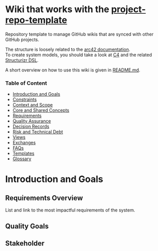 # Wiki that works with the [project-repo-template](https://github.com/mhatzl/project-repo-template)

Repository template to manage GitHub wikis that are synced with other GitHub projects.

The structure is loosely related to the [arc42 documentation](https://docs.arc42.org/home/).\
To create system models, you should take a look at [C4](https://c4model.com/) and the related [Structurizr DSL](https://structurizr.com/).

A short overview on how to use this wiki is given in [README.md](README.md).

### Table of Content

- [Introduction and Goals](#introduction-and-goals)
- [Constraints](2-Constraints.md)
- [Context and Scope](3-Context-and-Scope.md)
- [Core and Shared Concepts](4-Core-and-Shared-Concepts.md)
- [Requirements](5-Requirements/5-Requirements.md)
- [Quality Assurance](6-Quality-Assurance.md)
- [Decision Records](7-Decision-Records/7-Decision-Records.md)
- [Risk and Technical Debt](8-Risk-and-Technical-Debt.md)
- [Views](9-Views/9-Views.md)
- [Exchanges](10-Exchanges/10-Exchanges.md)
- [FAQs](11-FAQs.md)
- [Templates](12-Templates/12-Templates.md)
- [Glossary](13-Glossary.md)

# Introduction and Goals



## Requirements Overview

List and link to the most impactful requirements of the system.

## Quality Goals



## Stakeholder

